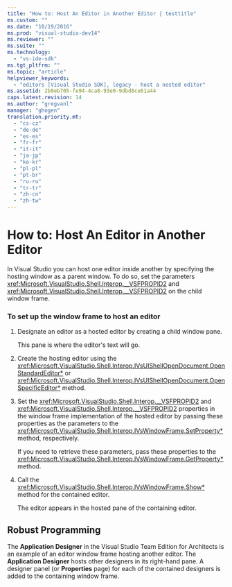 ```yaml
---
title: "How to: Host An Editor in Another Editor | testtitle"
ms.custom: ""
ms.date: "10/19/2016"
ms.prod: "visual-studio-dev14"
ms.reviewer: ""
ms.suite: ""
ms.technology: 
  - "vs-ide-sdk"
ms.tgt_pltfrm: ""
ms.topic: "article"
helpviewer_keywords: 
  - "editors [Visual Studio SDK], legacy - host a nested editor"
ms.assetid: 2b0eb705-fe94-4ca8-93e0-9dbd8ce61a44
caps.latest.revision: 14
ms.author: "gregvanl"
manager: "ghogen"
translation.priority.mt: 
  - "cs-cz"
  - "de-de"
  - "es-es"
  - "fr-fr"
  - "it-it"
  - "ja-jp"
  - "ko-kr"
  - "pl-pl"
  - "pt-br"
  - "ru-ru"
  - "tr-tr"
  - "zh-cn"
  - "zh-tw"
---
```

# How to: Host An Editor in Another Editor
In Visual Studio you can host one editor inside another by specifying the hosting window as a parent window. To do so, set the parameters <xref:Microsoft.VisualStudio.Shell.Interop.__VSFPROPID2> and <xref:Microsoft.VisualStudio.Shell.Interop.__VSFPROPID2> on the child window frame.  
  
### To set up the window frame to host an editor  
  
1.  Designate an editor as a hosted editor by creating a child window pane.  
  
     This pane is where the editor's text will go.  
  
2.  Create the hosting editor using the <xref:Microsoft.VisualStudio.Shell.Interop.IVsUIShellOpenDocument.OpenStandardEditor*> or <xref:Microsoft.VisualStudio.Shell.Interop.IVsUIShellOpenDocument.OpenSpecificEditor*> method.  
  
3.  Set the <xref:Microsoft.VisualStudio.Shell.Interop.__VSFPROPID2> and <xref:Microsoft.VisualStudio.Shell.Interop.__VSFPROPID2> properties in the window frame implementation of the hosted editor by passing these properties as the parameters to the <xref:Microsoft.VisualStudio.Shell.Interop.IVsWindowFrame.SetProperty*> method, respectively.  
  
     If you need to retrieve these parameters, pass these properties to the <xref:Microsoft.VisualStudio.Shell.Interop.IVsWindowFrame.GetProperty*> method.  
  
4.  Call the <xref:Microsoft.VisualStudio.Shell.Interop.IVsWindowFrame.Show*> method for the contained editor.  
  
     The editor appears in the hosted pane of the containing editor.  
  
## Robust Programming  
 The **Application Designer** in the Visual Studio Team Edition for Architects is an example of an editor window frame hosting another editor. The **Application Designer** hosts other designers in its right-hand pane. A designer panel (or **Properties** page) for each of the contained designers is added to the containing window frame.
